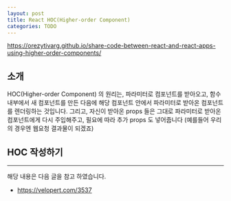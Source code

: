```yaml
---
layout: post
title: React HOC(Higher-order Component)
categories: TODO
---
```


https://orezytivarg.github.io/share-code-between-react-and-react-apps-using-higher-order-components/

## 소개
HOC(Higher-order Component) 의 원리는, 파라미터로 컴포넌트를 받아오고, 함수 내부에서 새 컴포넌트를 만든 다음에 해당 컴포넌트 안에서 파라미터로 받아온 컴포넌트를 렌더링하는 것입니다. 그리고, 자신이 받아온 props 들은 그대로 파라미터로 받아온 컴포넌트에게 다시 주입해주고, 필요에 따라 추가 props 도 넣어줍니다 (예를들어 우리의 경우엔 웹요청 결과물이 되겠죠)


## HOC 작성하기

----
해당 내용은 다음 글을 참고 하였습니다.
- https://velopert.com/3537